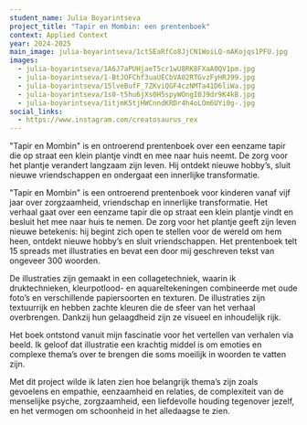 ```yaml
---
student_name: Julia Boyarintseva
project_title: "Tapir en Mombin: een prentenboek"
context: Applied Context
year: 2024-2025
main_image: julia-boyarintseva/1ctSEaRfCo8JjCN1WoiLQ-mAKojqs1PFU.jpg
images:
  - julia-boyarintseva/1A6J7aPUHjaeT5cr1wU8RK8FXaA0QV1pm.jpg
  - julia-boyarintseva/1-BtJOFChf3uaUECbVA02RTGvzFyHRJ99.jpg
  - julia-boyarintseva/15lveBufF_7ZKviQGF4czNMTa41D6liWa.jpg
  - julia-boyarintseva/1s0-t5hu6jXs0H5spyWOngI0J9dr9K4kB.jpg
  - julia-boyarintseva/1itjmK5tjHWCnndKRDr4h4oLOm6UYi0g-.jpg
social_links:
  - https://www.instagram.com/creatosaurus_rex
---
```

"Tapir en Mombin" is en ontroerend prentenboek over een eenzame tapir die op straat een klein plantje vindt en mee naar huis neemt. De zorg voor het plantje verandert langzaam zijn leven. Hij ontdekt nieuwe hobby’s, sluit nieuwe vriendschappen en ondergaat een innerlijke transformatie.

"Tapir en Mombin" is een ontroerend prentenboek voor kinderen vanaf vijf jaar over zorgzaamheid, vriendschap en innerlijke transformatie. Het verhaal gaat over een eenzame tapir die op straat een klein plantje vindt en besluit het mee naar huis te nemen. De zorg voor het plantje geeft zijn leven nieuwe betekenis: hij begint zich open te stellen voor de wereld om hem heen, ontdekt nieuwe hobby’s en sluit vriendschappen. Het prentenboek telt 15 spreads met illustraties en bevat een door mij geschreven tekst van ongeveer 300 woorden.

De illustraties zijn gemaakt in een collagetechniek, waarin ik druktechnieken, kleurpotlood- en aquareltekeningen combineerde met oude foto’s en verschillende papiersoorten en texturen. De illustraties zijn textuurrijk en hebben zachte kleuren die de sfeer van het verhaal overbrengen. Dankzij hun gelaagdheid zijn ze visueel en inhoudelijk rijk.

Het boek ontstond vanuit mijn fascinatie voor het vertellen van verhalen via beeld. Ik geloof dat illustratie een krachtig middel is om emoties en complexe thema’s over te brengen die soms moeilijk in woorden te vatten zijn.

Met dit project wilde ik laten zien hoe belangrijk thema’s zijn zoals gevoelens en empathie, eenzaamheid en relaties, de complexiteit van de menselijke psyche, zorgzaamheid, een liefdevolle houding tegenover jezelf, en het vermogen om schoonheid in het alledaagse te zien.
